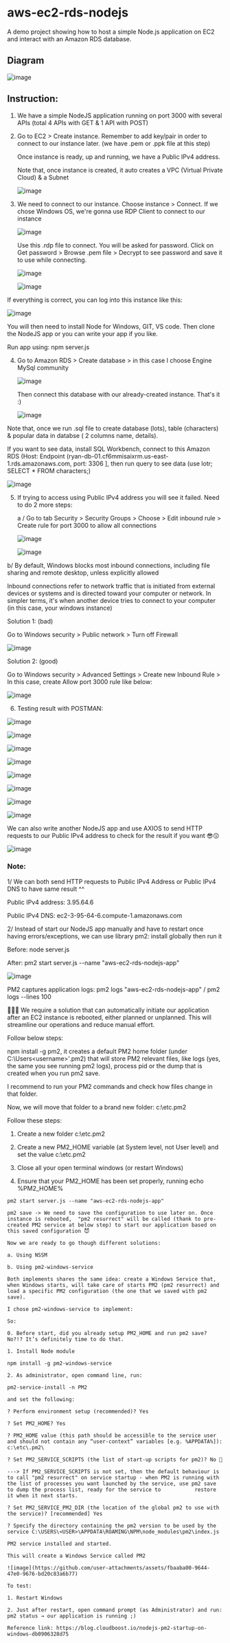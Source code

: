 # aws-ec2-rds-nodejs
A demo project showing how to host a simple Node.js application on EC2 and interact with an Amazon RDS database.

## Diagram

![image](https://github.com/user-attachments/assets/409bb36e-dd55-4ac0-9df4-f71bcfba94d3)


## Instruction:

1. We have a simple NodeJS application running on port 3000 with several APIs (total 4 APIs with GET & 1 API with POST)


2. Go to EC2 > Create instance. Remember to add key/pair in order to connect to our instance later. (we have .pem or .ppk file at this step)
  
   Once instance is ready, up and running, we have a Public IPv4 address.

   Note that, once instance is created, it auto creates a VPC (Virtual Private Cloud) & a Subnet
   
   ![image](https://github.com/user-attachments/assets/b0d19f60-6156-4ceb-8beb-401364a57e77)


3. We need to connect to our instance. Choose instance > Connect. If we chose Windows OS, we're gonna use RDP Client to connect to our instance

   ![image](https://github.com/user-attachments/assets/4afffea1-6e5c-40a0-b4f8-49ce4bf34d0e)

   Use this .rdp file to connect. You will be asked for password. Click on Get password > Browse .pem file > Decrypt to see password and save it to use while connecting.
   
   ![image](https://github.com/user-attachments/assets/5d8c5952-fc89-46af-9861-8a24ada02069)

   ![image](https://github.com/user-attachments/assets/6a9ee162-1383-4b3d-9e9e-58932d7dac58)

  If everything is correct, you can log into this instance like this:

  ![image](https://github.com/user-attachments/assets/8a14b115-6c36-4c70-8015-1f6e41d25397)

  You will then need to install Node for Windows, GIT, VS code. Then clone the NodeJS app or you can write your app if you like.

  Run app using: npm server.js


4. Go to Amazon RDS > Create database > in this case I choose Engine MySql community

   ![image](https://github.com/user-attachments/assets/a8123256-e41e-4377-9525-0c5e1928c536)

   Then connect this database with our already-created instance. That's it :)

   ![image](https://github.com/user-attachments/assets/0ba4a1cd-7ed6-4e86-8669-5227aead452b)

  Note that, once we run .sql file to create database (lots), table (characters) & popular data in databse ( 2 columns name, details). 
  
  If you want to see data, install SQL Workbench, connect to this Amazon RDS (Host: Endpoint (ryan-db-01.cf6mmisaixrm.us-east-1.rds.amazonaws.com, port: 3306 ], then run query to see data (use lotr; SELECT * FROM characters;)

  ![image](https://github.com/user-attachments/assets/4d1b47d8-4163-4504-9ab5-2c5a45dbaeab)

  
5. If trying to access using Public IPv4 address you will see it failed. Need to do 2 more steps:

   a / Go to tab Security > Security Groups > Choose > Edit inbound rule > Create rule for port 3000 to allow all connections

   ![image](https://github.com/user-attachments/assets/8bf3493d-8da3-4721-87ea-a8512cac26d6)

   ![image](https://github.com/user-attachments/assets/7aebfa23-6171-42e6-aebf-41a046cc6447)

  b/ By default, Windows blocks most inbound connections, including file sharing and remote desktop, unless explicitly allowed

  Inbound connections refer to network traffic that is initiated from external devices or systems and is directed toward your computer or network. In simpler terms, it's when another device tries to connect to your computer (in this case, your windows instance)

  Solution 1: (bad)

  Go to Windows security > Public network > Turn off Firewall

  ![image](https://github.com/user-attachments/assets/5df3b3e5-7d22-4a69-a5f2-37ec2437619a)

  Solution 2: (good)

   Go to Windows security > Advanced Settings > Create new Inbound Rule > In this case, create Allow port 3000 rule like below:

   ![image](https://github.com/user-attachments/assets/893eddb1-90b4-44b8-8bc3-a4ea37af85b5)


6. Testing result with POSTMAN:

![image](https://github.com/user-attachments/assets/30337e52-f612-4801-a28b-8cc3cbb340aa)

![image](https://github.com/user-attachments/assets/a7cde774-5513-4566-98d5-36cc31222703)

![image](https://github.com/user-attachments/assets/51b05ad2-6309-4db1-bb40-78cfb3f7bf6a)

![image](https://github.com/user-attachments/assets/634e5c0a-a462-46d8-af35-ebd3557e46be)

![image](https://github.com/user-attachments/assets/680c452c-4880-45a8-893c-ad9ee06ce429)

![image](https://github.com/user-attachments/assets/b6d6df54-1023-49bb-b06e-5f85f258ed24)

![image](https://github.com/user-attachments/assets/d979e15d-4bd5-410c-bbb3-9e4e27c540fc)

![image](https://github.com/user-attachments/assets/aef79fd3-abc4-4472-9dc6-6845a60b3b70)

We can also write another NodeJS app and use AXIOS to send HTTP requests to our Public IPv4 address to check for the result if you want 😎😗

![image](https://github.com/user-attachments/assets/a8559094-f5a2-4281-a889-4b5892e65f02)

### Note: 

1/ We can both send HTTP requests to Public IPv4 Address or Public IPv4 DNS to have same result ^^

   Public IPv4 address: 3.95.64.6

   Public IPv4 DNS: ec2-3-95-64-6.compute-1.amazonaws.com

2/ Instead of start our NodeJS app manually and have to restart once having errors/exceptions, we can use library pm2: install globally then run it

   Before: node server.js

   After: pm2 start server.js --name "aws-ec2-rds-nodejs-app"

   ![image](https://github.com/user-attachments/assets/c6aa1315-1c2c-407d-b5b3-458be31e7214)

   PM2 captures application logs: pm2 logs "aws-ec2-rds-nodejs-app" / pm2 logs --lines 100

🔴🔴🔴 We require a solution that can automatically initiate our application after an EC2 instance is rebooted, either planned or unplanned. This will streamline our operations and reduce manual effort.

   Follow below steps: 
   
   npm install -g pm2, it creates a default PM2 home folder (under C:\Users\<username>'\.pm2) that will store PM2 relevant files, like logs (yes, the same you see running pm2 logs), process pid or the dump that is created when you run pm2 save. 
   
   I recommend to run your PM2 commands and check how files change in that folder.

   Now, we will move that folder to a brand new folder: c:\etc\.pm2
  
   Follow these steps:
   
   1. Create a new folder c:\etc\.pm2
   
   2. Create a new PM2_HOME variable (at System level, not User level) and set the value c:\etc\.pm2
   
   3. Close all your open terminal windows (or restart Windows)
   
   4. Ensure that your PM2_HOME has been set properly, running echo %PM2_HOME%
 
    pm2 start server.js --name "aws-ec2-rds-nodejs-app"
    
    pm2 save -> We need to save the configuration to use later on. Once instance is rebooted,  "pm2 resurrect" will be called (thank to pre-created PM2 service at below step) to start our application based on this saved configuration 😈

    Now we are ready to go though different solutions:
    
    a. Using NSSM
    
    b. Using pm2-windows-service
    
    Both implements shares the same idea: create a Windows Service that, when Windows starts, will take care of starts PM2 (pm2 resurrect) and load a specific PM2 configuration (the one that we saved with pm2 save).

    I chose pm2-windows-service to implement:

    So:
    
    0. Before start, did you already setup PM2_HOME and run pm2 save? No?!? It’s definitely time to do that.
    
    1. Install Node module
    
    npm install -g pm2-windows-service
    
    2. As administrator, open command line, run:
    
    pm2-service-install -n PM2
    
    and set the following:
    
    ? Perform environment setup (recommended)? Yes
    
    ? Set PM2_HOME? Yes
    
    ? PM2_HOME value (this path should be accessible to the service user and should not contain any “user-context” variables [e.g. %APPDATA%]): c:\etc\.pm2\
    
    ? Set PM2_SERVICE_SCRIPTS (the list of start-up scripts for pm2)? No 👿 
    
    ---> If PM2_SERVICE_SCRIPTS is not set, then the default behaviour is to call "pm2 resurrect" on service startup - when PM2 is running with the list of processes you want launched by the service, use pm2 save to dump the process list, ready for the service to           restore it when it next starts.
    
    ? Set PM2_SERVICE_PM2_DIR (the location of the global pm2 to use with the service)? [recommended] Yes
    
    ? Specify the directory containing the pm2 version to be used by the service C:\USERS\<USER>\APPDATA\ROAMING\NPM\node_modules\pm2\index.js
    
    PM2 service installed and started.
    
    This will create a Windows Service called PM2

    ![image](https://github.com/user-attachments/assets/fbaaba00-9644-47e0-9676-bd20c83a6b77)

    To test:
    
    1. Restart Windows
    
    2. Just after restart, open command prompt (as Administrator) and run: pm2 status → our application is running ;)
    
    Reference link: https://blog.cloudboost.io/nodejs-pm2-startup-on-windows-db0906328d75
